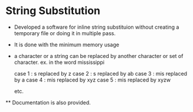 # String Substitution

- Developed a software for inline string substituion without creating a temporary file or doing it in multiple pass.
- It is done with the minimum memory usage
- a character or a string can be replaced by another character or set of character.
ex.
  in the word mississippi
  
  case 1 : s replaced by z
  case 2 : s replaced by ab
  case 3 : mis replaced by a
  case 4 : mis replaced by xyz
  case 5 : mis replaced by xyzw
  
  etc.

** Documentation is also provided.
